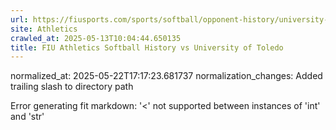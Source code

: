 ```yaml
---
url: https://fiusports.com/sports/softball/opponent-history/university-of-toledo/93/
site: Athletics
crawled_at: 2025-05-13T10:04:44.650135
title: FIU Athletics Softball History vs University of Toledo
---
```

normalized_at: 2025-05-22T17:17:23.681737
normalization_changes: Added trailing slash to directory path

Error generating fit markdown: '<' not supported between instances of 'int' and 'str'